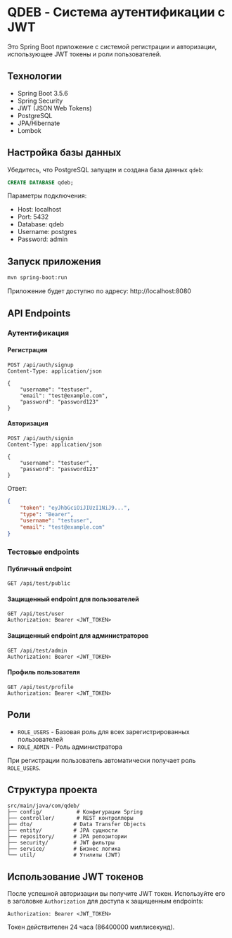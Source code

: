 # QDEB - Система аутентификации с JWT

Это Spring Boot приложение с системой регистрации и авторизации, использующее JWT токены и роли пользователей.

## Технологии

- Spring Boot 3.5.6
- Spring Security
- JWT (JSON Web Tokens)
- PostgreSQL
- JPA/Hibernate
- Lombok

## Настройка базы данных

Убедитесь, что PostgreSQL запущен и создана база данных `qdeb`:

```sql
CREATE DATABASE qdeb;
```

Параметры подключения:
- Host: localhost
- Port: 5432
- Database: qdeb
- Username: postgres
- Password: admin

## Запуск приложения

```bash
mvn spring-boot:run
```

Приложение будет доступно по адресу: http://localhost:8080

## API Endpoints

### Аутентификация

#### Регистрация
```
POST /api/auth/signup
Content-Type: application/json

{
    "username": "testuser",
    "email": "test@example.com",
    "password": "password123"
}
```

#### Авторизация
```
POST /api/auth/signin
Content-Type: application/json

{
    "username": "testuser",
    "password": "password123"
}
```

Ответ:
```json
{
    "token": "eyJhbGciOiJIUzI1NiJ9...",
    "type": "Bearer",
    "username": "testuser",
    "email": "test@example.com"
}
```

### Тестовые endpoints

#### Публичный endpoint
```
GET /api/test/public
```

#### Защищенный endpoint для пользователей
```
GET /api/test/user
Authorization: Bearer <JWT_TOKEN>
```

#### Защищенный endpoint для администраторов
```
GET /api/test/admin
Authorization: Bearer <JWT_TOKEN>
```

#### Профиль пользователя
```
GET /api/test/profile
Authorization: Bearer <JWT_TOKEN>
```

## Роли

- `ROLE_USERS` - Базовая роль для всех зарегистрированных пользователей
- `ROLE_ADMIN` - Роль администратора

При регистрации пользователь автоматически получает роль `ROLE_USERS`.

## Структура проекта

```
src/main/java/com/qdeb/
├── config/           # Конфигурации Spring
├── controller/       # REST контроллеры
├── dto/             # Data Transfer Objects
├── entity/          # JPA сущности
├── repository/      # JPA репозитории
├── security/        # JWT фильтры
├── service/         # Бизнес логика
└── util/            # Утилиты (JWT)
```

## Использование JWT токенов

После успешной авторизации вы получите JWT токен. Используйте его в заголовке `Authorization` для доступа к защищенным endpoints:

```
Authorization: Bearer <JWT_TOKEN>
```

Токен действителен 24 часа (86400000 миллисекунд).
